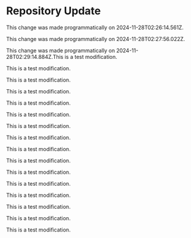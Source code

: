# Repository Update

This change was made programmatically on 2024-11-28T02:26:14.561Z.

This change was made programmatically on 2024-11-28T02:27:56.022Z.

This change was made programmatically on 2024-11-28T02:29:14.884Z.This is a test modification.

This is a test modification.

This is a test modification.

This is a test modification.

This is a test modification.

This is a test modification.

This is a test modification.

This is a test modification.

This is a test modification.

This is a test modification.

This is a test modification.

This is a test modification.

This is a test modification.

This is a test modification.

This is a test modification.

This is a test modification.
